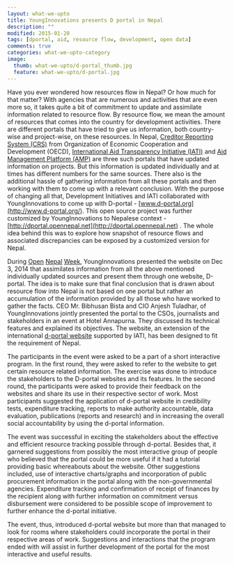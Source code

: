 ```yaml
---
layout: what-we-upto 
title: YoungInnovations presents D portal in Nepal
description: ""
modified: 2015-01-20
tags: [dportal, aid, resource flow, development, open data]
comments: true
categories: what-we-upto-category
image:
  thumb: what-we-upto/d-portal_thumb.jpg
  feature: what-we-upto/d-portal.jpg
---
```


Have you ever wondered how resources flow in Nepal? Or how much for that matter? With agencies that are numerous and activities that are even more so, it takes quite a bit of commitment to update and assimilate information related to resource flow. By resource flow, we mean the amount of resources that comes into the country for development activities. There are different portals that have tried to give us information, both country-wise and project-wise, on these resources. In Nepal, [Creditor Reporting System (CRS)](http://stats.oecd.org/index.aspx?DataSetCode=CRS1) from Organization of Economic Cooperation and Development (OECD), [International Aid Transparency Initiative (IATI)](http://www.aidtransparency.net/) and [Aid Management Platform (AMP)](http://202.45.144.222/portal/) are three such portals that have updated information on projects. But this information is updated individually and at times has different numbers for the same sources. There also is the additional hassle of gathering information from all these portals and then working with them to come up with a relevant conclusion. With the purpose of changing all that, Development Initiatives and IATI collaborated with YoungInnovations to come up with D-portal - [www.d-portal.org](http://www.d-portal.org/). This open source project was further customized by YoungInnovations to Nepalese context - [http://dportal.opennepal.net](http://dportal.opennepal.net) . The whole idea behind this was to explore how snapshot of resource flows and associated discrepancies can be exposed by a customized version for Nepal. 

During [Open](http://opennepal.net/event/open-nepal-week-2014-open-nepal-day) [Nepal](http://opennepal.net/event/open-nepal-week-2014-data-revolution-roundtable) [Week](http://opennepal.net/event/open-nepal-week-2014-d-portal-consultation), YoungInnovations presented the website on Dec 3, 2014 that assimilates information from all the above mentioned individually updated sources and present them through one website, D-portal. The idea is to make sure that final conclusion that is drawn about resource flow into Nepal is not based on one portal but rather an accumulation of the information provided by all those who have worked to gather the facts. CEO Mr. Bibhusan Bista and CIO Anjesh Tuladhar, of YoungInnovations jointly presented the portal to the CSOs, journalists and stakeholders in an event at Hotel Annapurna. They discussed its technical features and explained its objectives. The website, an extension of the international [d-portal website](http://d-portal.org/) supported by IATI, has been designed to fit the requirement of Nepal.

The participants in the event were asked to be a part of a short interactive program. In the first round, they were asked to refer to the website to get certain resource related information. The exercise was done to introduce the stakeholders to the D-portal websites and its features. In the second round, the participants were asked to provide their feedback on the websites and share its use in their respective sector of work. Most participants suggested the application of d-portal website in credibility tests, expenditure tracking, reports to make authority accountable, data evaluation, publications (reports and research) and in increasing the overall social accountability by using the d-portal information.

The event was successful in exciting the stakeholders about the effective and efficient resource tracking possible through d-portal. Besides that, it garnered suggestions from possibly the most interactive group of people who believed that the portal could be more useful if it had a tutorial providing basic whereabouts about the website. Other suggestions included, use of interactive charts/graphs and incorporation of public procurement information in the portal along with the non-governmental agencies. Expenditure tracking and confirmation of receipt of finances by the recipient along with further information on commitment versus disbursement were considered to be possible scope of improvement to further enhance the d-portal initiative.  

The event, thus, introduced d-portal website but more than that managed to look for rooms where stakeholders could incorporate the portal in their respective areas of work. Suggestions and interactions that the program ended with will assist in further development of the portal for the most interactive and useful results.